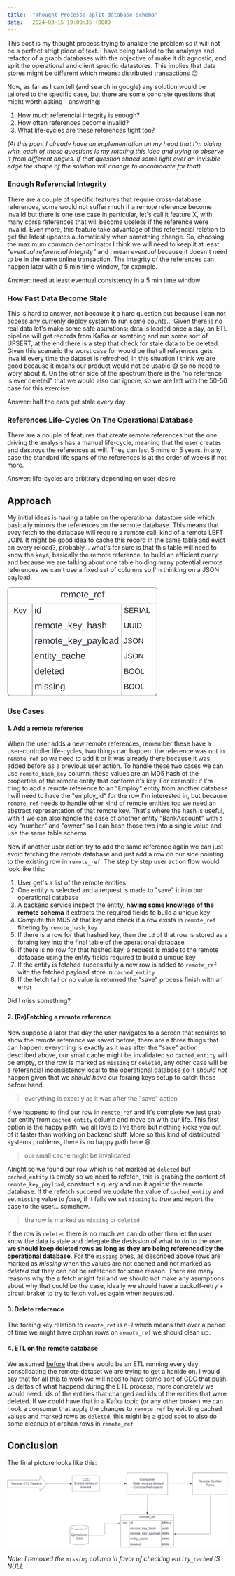 ```yaml
---
title:  "Thought Process: split database schema"
date:   2024-03-15 19:00:35 +0000
---
```


This post is my thought process trying to analize the problem so it will not be a perfect strigt piece of text.
I have being tasked to the analysys and refactor of a graph databases with the objective of make it db agnostic, and split the operational and client specific datastores. This implies that data stores might be different which means: distributed transactions 😐

Now, as far as I can tell (and search in google) any solution would be tailored to the specific case, but there are some concrete questions that might worth asking - answering:
1. How much referencial integrity is enough?
2. How often references become invalid?
3. What life-cycles are these references tight too?

_(At this point I already have an implementation un my head that I'm plaing with, each of those questions is my rotating this idea and trying to observe it from different angles. If that question shaed some light over an invisible edge the shape of the solution will change to accomodate for that)_

### Enough Referencial Integrity

There are a couple of specific features that require cross-database references, some would not suffer much if a remote reference become invalid but there is one use case in particular, let's call it feature X, with many corss references that will become useless if the reference were invalid. Even more, this feature take advantage of this referencial reletion to get the latest updates automatically when something change. So, choosing the maximum common denominator I think we will need to keep it at least _"eventual referencial integrity"_ and I mean _eventual_ because it doesn't need to be in the same online transaction. The integrity of the references can happen later with a 5 min time window, for example.

Answer: need at least eventual consistency in a 5 min time window

### How Fast Data Become Stale

This is hard to answer, not because it a hard question but because I can not access any currenly deploy system to run some counts... Given there is no real data let's make some safe asumtions: data is loaded once a day, an ETL pipeline will get records from Kafka or somthing and run some sort of UPSERT, at the end there is a step that check for stale data to be deleted. Given this scenario the worst case for would be that all references gets invalid every time the dataset is refreshed, in this situation I think we are good because it means our product would not be usable 😅 so no need to wory about it. On the other side of the spectrum there is the "no reference is ever deleted" that we would also can ignore, so we are left with the 50-50 case for this exercise.

Answer: half the data get stale every day

### References Life-Cycles On The Operational Database

There are a couple of features that create remote references but the one driving the analysis has a manual life-cycle, meaning that the user creates and destroys the references at will. They can last 5 mins or 5 years, in any case the standard life spans of the references is at the order of weeks if not more.

Answer: life-cycles are arbitrary depending on user desire

## Approach

My initial ideas is having a table on the operational datastore side which basically mirrors the references on the remote database. This means that evey fetch to the database will require a remote call, kind of a remote LEFT JOIN. It might be good idea to cache this record in the same table and evict on every reload?, probably... what's for sure is that this table will need to know the keys, basically the remote reference, to build an efficient query and because we are talking about one table holding many potential remote references we can't use a fixed set of columns so I'm thinking on a JSON payload.

![remote_ref table schema](/assets/images/remote_ref.png)

### Use Cases

#### 1. Add a remote reference

When the user adds a new remote references, remember these have a user-controller life-cycles, two things can happen: the reference was not in `remote_ref` so we need to add it or it was already there because it was added before as a previous user action. To handle these two cases we can use `remote_hash_key` column, these values are an MD5 hash of the properties of the remote entity that conform it's key. For example: if I'm tring to add a remote reference to an "Employ" entity from another database I will need to have the "employ_id" for the row I'm interested in, but because `remote_ref` needs to handle other kind of remote entities too we need an abstract representation of that remote key. That's where the hash is useful, with it we can also handle the case of another entity "BankAccount" with a key "number" and "owner" so I can hash those two into a single value and use the same table schema.

Now if another user action try to add the same reference again we can just avoid fetching the remote database and just add a row on our side pointing to the existing row in `remote_ref`. The step by step user action flow would look like this:

1. User get's a list of the remote entities
2. One entity is selected and a request is made to "save" it into our operational database
3. A backend service inspect the entity, **having some knowlege of the remote schema** it extracts the required fields to build a unique key
3. Compute the MD5 of that key and check if a row exists in `remote_ref` filtering by `remote_hash_key`
4. If there is a row for that hashed key, then the `id` of that row is stored as a foraing key into the final table of the operational database
5. If there is no row for that hashed key, a request is made to the remote database using the entity fields required to build a unique key
6. If the entity is fetched successfully a new row is added to `remote_ref` with the fetched payload store in `cached_entity`
7. If the fetch fail or no value is returned the "save" process finish with an error

Did I miss something?

#### 2. (Re)Fetching a remote reference

Now suppose a later that day the user navigates to a screen that requires to show the remote reference we saved before, there are a three things that can happen: everything is exactly as it was after the "save" action described above, our small cache might be invalidated so `cached_entity` will be empty, or the row is marked as `missing` or `deleted`, any other case will be a referencial inconsistency local to the operational database so it _should not_ happen given that we _should have_ our foraing keys setup to catch those before hand.

> everything is exactly as it was after the "save" action 

If we happend to find our row in `remote_ref` and it's complete we just grab our entity from `cached_entity` column and move on with our life. This first option is the happy path, we all love to live there but nothing kicks you out of it faster than working on backend stuff. More so this kind of distributed systems problems, there is no happy path here 😆.

> our small cache might be invalidated

Alright so we found our row which is not marked as `deleted` but `cached_entity` is empty so we need to refetch, this is grabing the content of `remote_key_payload`, construct a query and run it against the remote database. If the refetch succeed we update the value of `cached_entity` and set `missing` value to _false_, if it fails we set `missing` to _true_ and report the case to the user... somehow.

> the row is marked as `missing` or `deleted`

If the row is `deleted` there is no much we can do other than let the user know the data is stale and delegate the desission of what to do to the user, **we should keep deleted rows as long as they are being referenced by the operational database**. For the `missing` ones, as described above rows are marked as _missing_ when the values are not cached and not marked as _deleted_ but they can not be refetched for some reason. There are many reasons why the a fetch might fail and we should not make any asumptions about why that could be the case, ideally we should have a backoff-retry + circuit braker to try to fetch values again when requested.

#### 3. Delete reference

The foraing key relation to `remote_ref` is _n-1_ which means that over a period of time we might have orphan rows on `remote_ref` we should clean up.

#### 4. ETL on the remote database

We assumed [before](#enough-referencial-integrity) that there would be an ETL running every day consolidating the remote dataset we are trying to get a hanlde on. I would say that for all this to work we will need to have some sort of CDC that push us deltas of what happend during the ETL process, more concretely we would need: ids of the entities that changed and ids of the entities that were deleted. If we could have that in a Kafka topic (or any other broker) we can hook a consumer that apply the changes to `remote_ref` by evicting cached values and marked rows as `deleted`, this might be a good spot to also do some cleanup of orphan rows in `remote_ref`

## Conclusion

The final picture looks like this:

![remote_ref table schema](/assets/images/remote_ref_complete.png)

_Note: I removed the `missing` column in favor of checking `entity_cached` IS NULL_